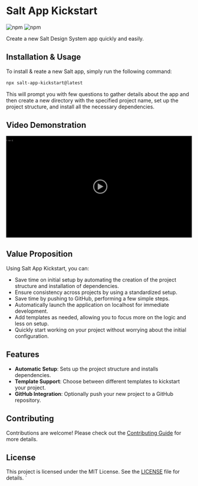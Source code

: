 # Salt App Kickstart

![npm](https://img.shields.io/npm/v/salt-app-kickstart?style=flat-square) ![npm](https://img.shields.io/npm/dt/salt-app-kickstart?style=flat-square)

Create a new Salt Design System app quickly and easily.

## Installation & Usage

To install & reate a new Salt app, simply run the following command:

```bash
npx salt-app-kickstart@latest
```
This will prompt you with few questions to gather details about the app and then create a new directory with the specified project name, set up the project structure, and install all the necessary dependencies.

## Video Demonstration
<div align="center">
<a href="https://drive.google.com/file/d/1n9vpbLMB3yBoGzmRJd2RxG8EkK0tkl-t/view?usp=sharing">
  <img src="/video-thumbnail.png" alt="Demonstration of the package" width="600"/>
</a>
</div>

## Value Proposition

Using Salt App Kickstart, you can:
- Save time on initial setup by automating the creation of the project structure and installation of dependencies.
- Ensure consistency across projects by using a standardized setup.
- Save time by pushing to GitHub, performing a few simple steps.
- Automatically launch the application on localhost for immediate development.
- Add templates as needed, allowing you to focus more on the logic and less on setup.
- Quickly start working on your project without worrying about the initial configuration.

## Features

- **Automatic Setup**: Sets up the project structure and installs dependencies.
- **Template Support**: Choose between different templates to kickstart your project.
- **GitHub Integration**: Optionally push your new project to a GitHub repository.

## Contributing

Contributions are welcome! Please check out the [Contributing Guide](CONTRIBUTING.md) for more details.

## License

This project is licensed under the MIT License. See the [LICENSE](LICENSE) file for details.
`
